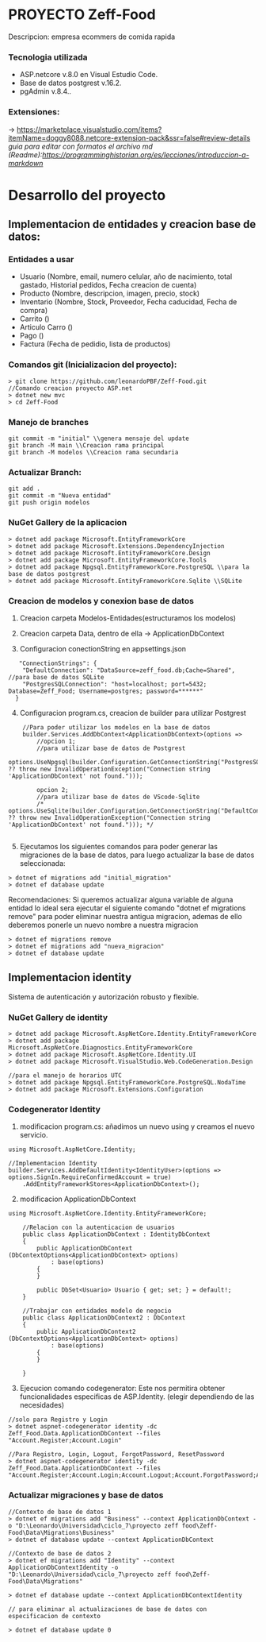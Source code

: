 # PROYECTO Zeff-Food

Descripcion: empresa ecommers de comida rapida

### Tecnologia utilizada
* ASP.netcore v.8.0 en Visual Estudio Code. 
* Base de datos postgrest v.16.2.
* pgAdmin v.8.4..

### Extensiones:
-> https://marketplace.visualstudio.com/items?itemName=doggy8088.netcore-extension-pack&ssr=false#review-details
*guia para editar con formatos el archivo md (Readme):https://programminghistorian.org/es/lecciones/introduccion-a-markdown*

# Desarrollo del proyecto

## Implementacion de entidades y creacion base de datos:

### Entidades a usar

- Usuario (Nombre, email, numero celular, año de nacimiento, total gastado, Historial pedidos, Fecha creacion de cuenta)
- Producto (Nombre, descripcion, imagen, precio, stock)
- Inventario (Nombre, Stock, Proveedor, Fecha caducidad, Fecha de compra)
- Carrito ()
- Articulo Carro ()
- Pago ()
- Factura (Fecha de pedidio, lista de productos)

### Comandos git (Inicializacion del proyecto):
```
> git clone https://github.com/leonardoPBF/Zeff-Food.git
//Comando creacion proyecto ASP.net
> dotnet new mvc
> cd Zeff-Food  
```

### Manejo de branches
```
git commit -m "initial" \\genera mensaje del update
git branch -M main \\Creacion rama principal
git branch -M modelos \\Creacion rama secundaria 
```

### Actualizar Branch:
```
git add .
git commit -m "Nueva entidad"
git push origin modelos
```

### NuGet Gallery de la aplicacion 
```
> dotnet add package Microsoft.EntityFrameworkCore
> dotnet add package Microsoft.Extensions.DependencyInjection
> dotnet add package Microsoft.EntityFrameworkCore.Design
> dotnet add package Microsoft.EntityFrameworkCore.Tools
> dotnet add package Npgsql.EntityFrameworkCore.PostgreSQL \\para la base de datos postgrest
> dotnet add package Microsoft.EntityFrameworkCore.Sqlite \\SQLite
```

### Creacion de modelos y conexion base de datos

1. Creacion carpeta Modelos-Entidades(estructuramos los modelos)

2. Creacion carpeta Data, dentro de ella -> ApplicationDbContext

3. Configuracion conectionString en appsettings.json
```
   "ConnectionStrings": {
    "DefaultConnection": "DataSource=zeff_food.db;Cache=Shared", //para base de datos SQLite
    "PostgresSQLConnection": "host=localhost; port=5432; Database=Zeff_Food; Username=postgres; password=******"
  }
```

4. Configuracion program.cs, creacion de builder para utilizar Postgrest
```
    //Para poder utilizar los modelos en la base de datos
    builder.Services.AddDbContext<ApplicationDbContext>(options =>
        //opcion 1;
        //para utilizar base de datos de Postgrest
        options.UseNpgsql(builder.Configuration.GetConnectionString("PostgresSQLConnection") ?? throw new InvalidOperationException("Connection string 'ApplicationDbContext' not found.")));
        
        opcion 2;
        //para utilizar base de datos de VScode-Sqlite
        /* options.UseSqlite(builder.Configuration.GetConnectionString("DefaultConnection") ?? throw new InvalidOperationException("Connection string 'ApplicationDbContext' not found."))); */
    
```

5. Ejecutamos los siguientes comandos para poder generar las migraciones de la base de datos, para luego actualizar la base de datos seleccionada:
```
> dotnet ef migrations add "initial_migration" 
> dotnet ef database update
```
Recomendaciones: Si queremos actualizar alguna variable de alguna entidad lo ideal sera ejecutar el siguiente comando "dotnet ef migrations remove" para poder eliminar nuestra antigua migracion, ademas de ello deberemos ponerle un nuevo nombre a nuestra migracion
```
> dotnet ef migrations remove
> dotnet ef migrations add "nueva_migracion" 
> dotnet ef database update
```

## Implementacion identity
Sistema de autenticación y autorización robusto y flexible.

### NuGet Gallery de identity
```
> dotnet add package Microsoft.AspNetCore.Identity.EntityFrameworkCore
> dotnet add package Microsoft.AspNetCore.Diagnostics.EntityFrameworkCore
> dotnet add package Microsoft.AspNetCore.Identity.UI
> dotnet add package Microsoft.VisualStudio.Web.CodeGeneration.Design

//para el manejo de horarios UTC
> dotnet add package Npgsql.EntityFrameworkCore.PostgreSQL.NodaTime 
> dotnet add package Microsoft.Extensions.Configuration

```

### Codegenerator Identity

1. modificacion program.cs: añadimos un nuevo using y creamos el nuevo servicio.
```
using Microsoft.AspNetCore.Identity;

//Implementacion Identity
builder.Services.AddDefaultIdentity<IdentityUser>(options => options.SignIn.RequireConfirmedAccount = true)
    .AddEntityFrameworkStores<ApplicationDbContext>();
```

2. modificacion ApplicationDbContext
```
using Microsoft.AspNetCore.Identity.EntityFrameworkCore;

    //Relacion con la autenticacion de usuarios
    public class ApplicationDbContext : IdentityDbContext
    {
        public ApplicationDbContext (DbContextOptions<ApplicationDbContext> options)
            : base(options)
        {
        }

        public DbSet<Usuario> Usuario { get; set; } = default!;
    }

    //Trabajar con entidades modelo de negocio
    public class ApplicationDbContext2 : DbContext
    {
        public ApplicationDbContext2 (DbContextOptions<ApplicationDbContext> options)
            : base(options)
        {
        }
       
    }
```
3. Ejecucion comando codegenerator: Este nos permitira obtener funcionalidades especificas de ASP.Identity. (elegir dependiendo de las necesidades)
```
//solo para Registro y Login
> dotnet aspnet-codegenerator identity -dc Zeff_Food.Data.ApplicationDbContext --files "Account.Register;Account.Login"

//Para Registro, Login, Logout, ForgotPassword, ResetPassword 
> dotnet aspnet-codegenerator identity -dc Zeff_Food.Data.ApplicationDbContext --files "Account.Register;Account.Login;Account.Logout;Account.ForgotPassword;Account.ResetPassword"
```

### Actualizar migraciones y base de datos
```
//Contexto de base de datos 1
> dotnet ef migrations add "Business" --context ApplicationDbContext -o "D:\Leonardo\Universidad\ciclo_7\proyecto zeff food\Zeff-Food\Data\Migrations\Business"
> dotnet ef database update --context ApplicationDbContext

//Contexto de base de datos 2
> dotnet ef migrations add "Identity" --context ApplicationDbContextIdentity -o "D:\Leonardo\Universidad\ciclo_7\proyecto zeff food\Zeff-Food\Data\Migrations"

> dotnet ef database update --context ApplicationDbContextIdentity

// para eliminar al actualizaciones de base de datos con especificacion de contexto

> dotnet ef database update 0

```


